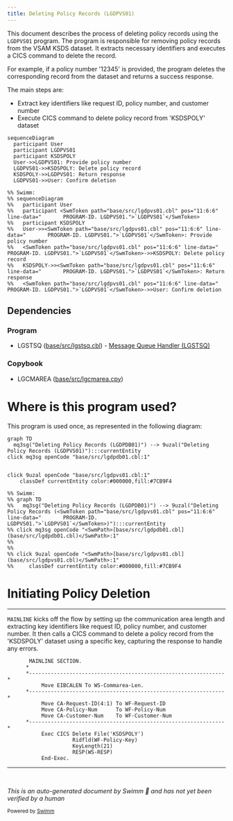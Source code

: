 ```yaml
---
title: Deleting Policy Records (LGDPVS01)
---
```

This document describes the process of deleting policy records using the <SwmToken path="base/src/lgdpvs01.cbl" pos="11:6:6" line-data="       PROGRAM-ID. LGDPVS01.">`LGDPVS01`</SwmToken> program. The program is responsible for removing policy records from the VSAM KSDS dataset. It extracts necessary identifiers and executes a CICS command to delete the record.

For example, if a policy number '12345' is provided, the program deletes the corresponding record from the dataset and returns a success response.

The main steps are:

- Extract key identifiers like request ID, policy number, and customer number
- Execute CICS command to delete policy record from 'KSDSPOLY' dataset

```mermaid
sequenceDiagram
  participant User
  participant LGDPVS01
  participant KSDSPOLY
  User->>LGDPVS01: Provide policy number
  LGDPVS01->>KSDSPOLY: Delete policy record
  KSDSPOLY->>LGDPVS01: Return response
  LGDPVS01->>User: Confirm deletion

%% Swimm:
%% sequenceDiagram
%%   participant User
%%   participant <SwmToken path="base/src/lgdpvs01.cbl" pos="11:6:6" line-data="       PROGRAM-ID. LGDPVS01.">`LGDPVS01`</SwmToken>
%%   participant KSDSPOLY
%%   User->><SwmToken path="base/src/lgdpvs01.cbl" pos="11:6:6" line-data="       PROGRAM-ID. LGDPVS01.">`LGDPVS01`</SwmToken>: Provide policy number
%%   <SwmToken path="base/src/lgdpvs01.cbl" pos="11:6:6" line-data="       PROGRAM-ID. LGDPVS01.">`LGDPVS01`</SwmToken>->>KSDSPOLY: Delete policy record
%%   KSDSPOLY->><SwmToken path="base/src/lgdpvs01.cbl" pos="11:6:6" line-data="       PROGRAM-ID. LGDPVS01.">`LGDPVS01`</SwmToken>: Return response
%%   <SwmToken path="base/src/lgdpvs01.cbl" pos="11:6:6" line-data="       PROGRAM-ID. LGDPVS01.">`LGDPVS01`</SwmToken>->>User: Confirm deletion
```

## Dependencies

### Program

- LGSTSQ (<SwmPath>[base/src/lgstsq.cbl](base/src/lgstsq.cbl)</SwmPath>) - <SwmLink doc-title="Message Queue Handler (LGSTSQ)">[Message Queue Handler (LGSTSQ)](/.swm/message-queue-handler-lgstsq.e7y8uelv.sw.md)</SwmLink>

### Copybook

- LGCMAREA (<SwmPath>[base/src/lgcmarea.cpy](base/src/lgcmarea.cpy)</SwmPath>)

# Where is this program used?

This program is used once, as represented in the following diagram:

```mermaid
graph TD
  mq3sg("Deleting Policy Records (LGDPDB01)") --> 9uzal("Deleting Policy Records (LGDPVS01)"):::currentEntity
click mq3sg openCode "base/src/lgdpdb01.cbl:1"
  
  
click 9uzal openCode "base/src/lgdpvs01.cbl:1"
    classDef currentEntity color:#000000,fill:#7CB9F4

%% Swimm:
%% graph TD
%%   mq3sg("Deleting Policy Records (LGDPDB01)") --> 9uzal("Deleting Policy Records (<SwmToken path="base/src/lgdpvs01.cbl" pos="11:6:6" line-data="       PROGRAM-ID. LGDPVS01.">`LGDPVS01`</SwmToken>)"):::currentEntity
%% click mq3sg openCode "<SwmPath>[base/src/lgdpdb01.cbl](base/src/lgdpdb01.cbl)</SwmPath>:1"
%%   
%%   
%% click 9uzal openCode "<SwmPath>[base/src/lgdpvs01.cbl](base/src/lgdpvs01.cbl)</SwmPath>:1"
%%     classDef currentEntity color:#000000,fill:#7CB9F4
```

# Initiating Policy Deletion

<SwmSnippet path="/base/src/lgdpvs01.cbl" line="72">

---

<SwmToken path="base/src/lgdpvs01.cbl" pos="72:1:1" line-data="       MAINLINE SECTION.">`MAINLINE`</SwmToken> kicks off the flow by setting up the communication area length and extracting key identifiers like request ID, policy number, and customer number. It then calls a CICS command to delete a policy record from the 'KSDSPOLY' dataset using a specific key, capturing the response to handle any errors.

```cobol
       MAINLINE SECTION.
      *
      *---------------------------------------------------------------*
           Move EIBCALEN To WS-Commarea-Len.
      *---------------------------------------------------------------*
           Move CA-Request-ID(4:1) To WF-Request-ID
           Move CA-Policy-Num      To WF-Policy-Num
           Move CA-Customer-Num    To WF-Customer-Num
      *---------------------------------------------------------------*
           Exec CICS Delete File('KSDSPOLY')
                     Ridfld(WF-Policy-Key)
                     KeyLength(21)
                     RESP(WS-RESP)
           End-Exec.
```

---

</SwmSnippet>

&nbsp;

*This is an auto-generated document by Swimm 🌊 and has not yet been verified by a human*

<SwmMeta version="3.0.0" repo-id="Z2l0aHViJTNBJTNBa3luZHJ5bC1jaWNzLWdlbmFwcCUzQSUzQVN3aW1tLURlbW8=" repo-name="kyndryl-cics-genapp"><sup>Powered by [Swimm](/)</sup></SwmMeta>
